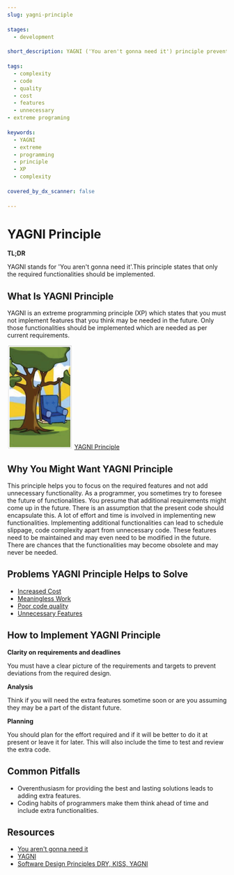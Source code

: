 ```yaml
---
slug: yagni-principle

stages: 
  - development

short_description: YAGNI ('You aren't gonna need it') principle prevents a programmer from adding unnecessary features to the code.

tags: 
  - complexity
  - code
  - quality
  - cost
  - features
  - unnecessary
- extreme programing 

keywords: 
  - YAGNI
  - extreme
  - programming
  - principle
  - XP
  - complexity

covered_by_dx_scanner: false 

---
```



# YAGNI Principle

**TL;DR**

YAGNI stands for 'You aren't gonna need it'.This principle states that only the required functionalities should be implemented.



## What Is YAGNI Principle

YAGNI is an extreme programming principle (XP) which states that you must not implement features that you think may be needed in the future. Only those functionalities should be implemented which are needed as per current requirements. 

![YAGNI Principle](/files/yagni_principle.png) 
[YAGNI Principle](http://www.agilenutshell.com/yagni)



## Why You Might Want YAGNI Principle

This principle helps you to focus on the required features and not add unnecessary functionality. As a programmer, you sometimes try to foresee the future of functionalities. You presume that additional requirements might come up in the future. There is an assumption that the present code should encapsulate this.
A lot of effort and time is involved in implementing new functionalities. Implementing additional functionalities can lead to schedule slippage, code complexity apart from unnecessary code. These features need to be maintained and may even need to be modified in the future. There are chances that the functionalities may become obsolete and may never be needed.



## Problems YAGNI Principle Helps to Solve

- [Increased Cost](/problems/increased-cost)
- [Meaningless Work](/problems/meaningless-work)
- [Poor code quality](/problems/poor-code-quality)
- [Unnecessary Features](/problems/unnecessary-features)



## How to Implement YAGNI Principle

**Clarity on requirements and deadlines**

You must have a clear picture of the requirements and targets to prevent deviations from the required design.

**Analysis**

Think if you will need the extra features sometime soon or are you assuming they may be a part of the distant future.

**Planning**

You should plan for the effort required and if it will be better to do it at present or leave it for later. This will also include the time to test and review the extra code. 



## Common Pitfalls

- Overenthusiasm for providing the best and lasting solutions leads to adding extra features.
- Coding habits of programmers make them think ahead of time and include extra functionalities.


## Resources

- [You aren't gonna need it](https://en.wikipedia.org/wiki/You_aren%27t_gonna_need_it)
- [YAGNI](https://deviq.com/principles/yagni)
- [Software Design Principles DRY, KISS, YAGNI](https://www.c-sharpcorner.com/article/software-design-principles-dry-kiss-yagni/)
